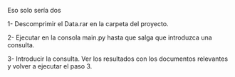 Eso solo sería dos 

1- Descomprimir el Data.rar en la carpeta del proyecto.

2- Ejecutar en la consola main.py hasta que salga que introduzca una consulta.

3- Introducir la consulta. Ver los resultados con los documentos relevantes y volver a ejecutar el paso 3.
